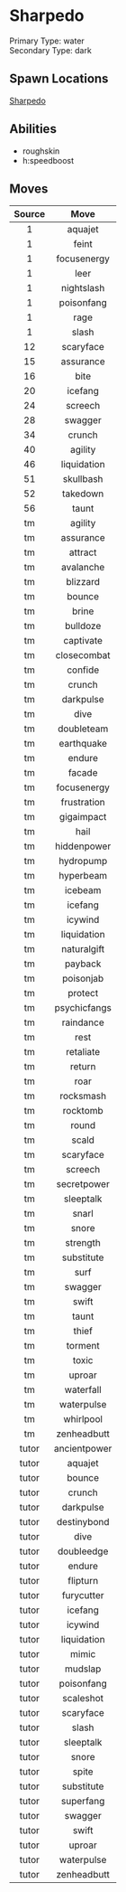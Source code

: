 # Sharpedo  
Primary Type: water  
Secondary Type: dark  
  
## Spawn Locations  
[Sharpedo](/data/spawn_presets/sharpedo.md)  
  
## Abilities  
  * roughskin
  * h:speedboost
  
  
## Moves  
  
| Source | Move |  
|:---:|:---:|  
| 1 | aquajet |  
| 1 | feint |  
| 1 | focusenergy |  
| 1 | leer |  
| 1 | nightslash |  
| 1 | poisonfang |  
| 1 | rage |  
| 1 | slash |  
| 12 | scaryface |  
| 15 | assurance |  
| 16 | bite |  
| 20 | icefang |  
| 24 | screech |  
| 28 | swagger |  
| 34 | crunch |  
| 40 | agility |  
| 46 | liquidation |  
| 51 | skullbash |  
| 52 | takedown |  
| 56 | taunt |  
| tm | agility |  
| tm | assurance |  
| tm | attract |  
| tm | avalanche |  
| tm | blizzard |  
| tm | bounce |  
| tm | brine |  
| tm | bulldoze |  
| tm | captivate |  
| tm | closecombat |  
| tm | confide |  
| tm | crunch |  
| tm | darkpulse |  
| tm | dive |  
| tm | doubleteam |  
| tm | earthquake |  
| tm | endure |  
| tm | facade |  
| tm | focusenergy |  
| tm | frustration |  
| tm | gigaimpact |  
| tm | hail |  
| tm | hiddenpower |  
| tm | hydropump |  
| tm | hyperbeam |  
| tm | icebeam |  
| tm | icefang |  
| tm | icywind |  
| tm | liquidation |  
| tm | naturalgift |  
| tm | payback |  
| tm | poisonjab |  
| tm | protect |  
| tm | psychicfangs |  
| tm | raindance |  
| tm | rest |  
| tm | retaliate |  
| tm | return |  
| tm | roar |  
| tm | rocksmash |  
| tm | rocktomb |  
| tm | round |  
| tm | scald |  
| tm | scaryface |  
| tm | screech |  
| tm | secretpower |  
| tm | sleeptalk |  
| tm | snarl |  
| tm | snore |  
| tm | strength |  
| tm | substitute |  
| tm | surf |  
| tm | swagger |  
| tm | swift |  
| tm | taunt |  
| tm | thief |  
| tm | torment |  
| tm | toxic |  
| tm | uproar |  
| tm | waterfall |  
| tm | waterpulse |  
| tm | whirlpool |  
| tm | zenheadbutt |  
| tutor | ancientpower |  
| tutor | aquajet |  
| tutor | bounce |  
| tutor | crunch |  
| tutor | darkpulse |  
| tutor | destinybond |  
| tutor | dive |  
| tutor | doubleedge |  
| tutor | endure |  
| tutor | flipturn |  
| tutor | furycutter |  
| tutor | icefang |  
| tutor | icywind |  
| tutor | liquidation |  
| tutor | mimic |  
| tutor | mudslap |  
| tutor | poisonfang |  
| tutor | scaleshot |  
| tutor | scaryface |  
| tutor | slash |  
| tutor | sleeptalk |  
| tutor | snore |  
| tutor | spite |  
| tutor | substitute |  
| tutor | superfang |  
| tutor | swagger |  
| tutor | swift |  
| tutor | uproar |  
| tutor | waterpulse |  
| tutor | zenheadbutt |  
  
